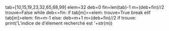 tab=[10,15,19,23,32,65,68,99]
elem=32
deb=0
fin=len(tab)-1
m=(deb+fin)//2
trouve=False
while deb<=fin:
    if tab[m]==elem:
        trouve=True
        break
    elif tab[m]>elem:
        fin=m-1
    else:
        deb=m+1
    m=(deb+fin)//2
if trouve:
    print('L'indice de d'élement recherché est '+str(m))
